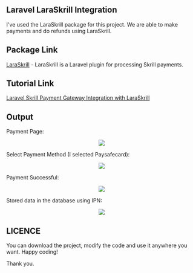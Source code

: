 ## Laravel LaraSkrill Integration
I've used the LaraSkrill package for this project. We are able to make payments and do refunds using LaraSkrill.

## Package Link
[LaraSkrill](https://github.com/mdobydullah/laraskrill) - LaraSkrill is a Laravel plugin for processing Skrill payments.

## Tutorial Link
[Laravel Skrill Payment Gateway Integration with LaraSkrill](https://shouts.dev/articles/laravel-skrill-payment-gateway-integration-with-laraskrill)

## Output
Payment Page:
<p align="center">
  <img  src="https://user-images.githubusercontent.com/13184472/205257773-e83b1f97-19a3-45af-b698-84bf5652866e.png">
</p>

Select Payment Method (I selected Paysafecard):
<p align="center">
  <img  src="https://user-images.githubusercontent.com/13184472/205257783-ff59e799-eddb-4ccc-821a-49d8931065b7.png">
</p>

Payment Successful:
<p align="center">
  <img  src="https://user-images.githubusercontent.com/13184472/205257785-6a2e372e-0b17-4baf-b4a8-268426c9500e.png">
</p>

Stored data in the database using IPN:
<p align="center">
  <img  src="https://user-images.githubusercontent.com/13184472/205258444-f653b2a2-42cb-4a37-ad8c-994030c28843.png">
</p>

## LICENCE
You can download the project, modify the code and use it anywhere you want. Happy coding!

Thank you.
